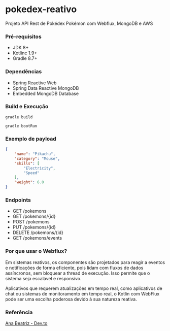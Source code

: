 # pokedex-reativo
Projeto API Rest de Pokédex Pokémon com Webflux, MongoDB e AWS

### Pré-requisitos

* JDK 8+
* Kotlinc 1.9+
* Gradle 8.7+

### Dependências

* Spring Reactive Web
* Spring Data Reactive MongoDB
* Embedded MongoDB Database

### Build e Execução

```shell
gradle build
```

```shell
gradle bootRun
```

### Exemplo de payload

```json
{
    "name": "Pikachu",
    "category": "Mouse",
    "skills": [
        "Electricity",
        "Speed"
    ],
    "weight": 6.0
}
```

### Endpoints

* GET /pokemons
* GET /pokemons/{id}
* POST /pokemons
* PUT /pokemons/{id}
* DELETE /pokemons/{id}
* GET /pokemons/events

### Por que usar o Webflux?

<p>Em sistemas reativos, os componentes são projetados para reagir a eventos e notificações de forma eficiente, 
pois lidam com fluxos de dados assíncronos, sem bloquear a thread de execução. 
Isso permite que o sistema seja escalável e responsivo.</p>

<p>Aplicativos que requerem atualizações em tempo real, como aplicativos de chat ou sistemas de monitoramento em 
tempo real, o Kotlin com WebFlux pode ser uma escolha poderosa devido à sua natureza reativa.</p>


### Referência

[Ana Beatriz - Dev.to](https://dev.to/womakerscode/criando-seu-pokedex-com-spring-webflux-mongodb-deploy-no-heroku-21f5)
